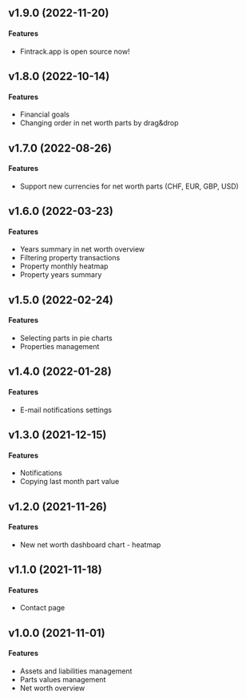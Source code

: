 ## v1.9.0 (2022-11-20)

#### Features

* Fintrack.app is open source now!

## v1.8.0 (2022-10-14)

#### Features

* Financial goals
* Changing order in net worth parts by drag&drop

## v1.7.0 (2022-08-26)

#### Features

* Support new currencies for net worth parts (CHF, EUR, GBP, USD)

## v1.6.0 (2022-03-23)

#### Features

* Years summary in net worth overview
* Filtering property transactions
* Property monthly heatmap
* Property years summary

## v1.5.0 (2022-02-24)

#### Features

* Selecting parts in pie charts
* Properties management

## v1.4.0 (2022-01-28)

#### Features

* E-mail notifications settings

## v1.3.0 (2021-12-15)

#### Features

* Notifications
* Copying last month part value

## v1.2.0 (2021-11-26)

#### Features

* New net worth dashboard chart - heatmap

## v1.1.0 (2021-11-18)

#### Features

* Contact page

## v1.0.0 (2021-11-01)

#### Features

* Assets and liabilities management
* Parts values management
* Net worth overview